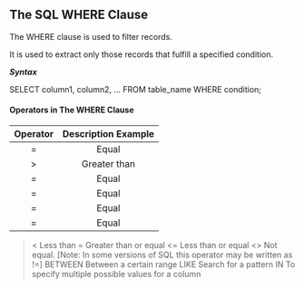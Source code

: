 ## The SQL WHERE Clause

The WHERE clause is used to filter records.

It is used to extract only those records that fulfill a specified condition.

**_Syntax_**

SELECT column1, column2, ...
FROM table_name
WHERE condition;

#### Operators in The WHERE Clause

| Operator | Description Example |
| :------: | :-----------------: |
|    =     |        Equal        |
|    >     |    Greater than     |
|    =     |        Equal        |
|    =     |        Equal        |
|    =     |        Equal        |
|    =     |        Equal        |

> < Less than
> = Greater than or equal
> <= Less than or equal
> <> Not equal. [Note: In some versions of SQL this operator may be written as !=]
> BETWEEN Between a certain range
> LIKE Search for a pattern
> IN To specify multiple possible values for a column
